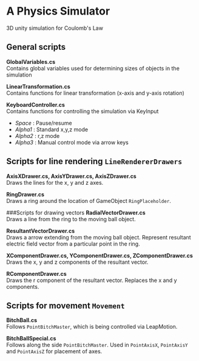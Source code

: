 # A Physics Simulator
3D unity simulation for Coulomb's Law

## General scripts
**GlobalVariables.cs**<br />
Contains global variables used for determining sizes of objects in the simulation

**LinearTransformation.cs**<br />
Contains functions for linear transformation (x-axis and y-axis rotation)

**KeyboardController.cs**<br />
Contains functions for controlling the simulation via KeyInput
* *Space* : Pause/resume
* *Alpha1* : Standard x,y,z mode
* *Alpha2* : r,z mode
* *Alpha3* : Manual control mode via arrow keys

## Scripts for line rendering ```LineRendererDrawers```
**AxisXDrawer.cs, AxisYDrawer.cs, AxisZDrawer.cs** <br />
Draws the lines for the x, y and z axes.

**RingDrawer.cs** <br />
Draws a ring around the location of GameObject ```RingPlaceholder```.

###Scripts for drawing vectors
**RadialVectorDrawer.cs** <br />
Draws a line from the ring to the moving ball object.

**ResultantVectorDrawer.cs** <br />
Draws a arrow extending from the moving ball object. Represent resultant electric field vector from a particular point in the ring.

**XComponentDrawer.cs, YComponentDrawer.cs, ZComponentDrawer.cs** <br />
Draws the x, y and z components of the resultant vector.

**RComponentDrawer.cs** <br />
Draws the r component of the resultant vector. Replaces the x and y components.

## Scripts for movement ```Movement```
**BitchBall.cs** <br />
Follows ```PointBitchMaster```, which is being controlled via LeapMotion.

**BitchBallSpecial.cs** <br />
Follows along the side ```PointBitchMaster```. Used in ```PointAxisX```, ```PointAxisY``` and ```PointAxisZ``` for placement of axes.

